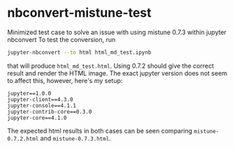 # nbconvert-mistune-test
Minimized test case to solve an issue with using mistune 0.7.3 within jupyter nbconvert
To test the conversion, run
``` bash
jupyter-nbconvert --to html html_md_test.ipynb
```
that will produce `html_md_test.html`.
Using 0.7.2 should give the correct result and render the HTML image.
The exact jupyter version does not seem to affect this, 
however, here's my setup:
```
jupyter==1.0.0
jupyter-client==4.3.0
jupyter-console==4.1.1
jupyter-contrib-core==0.3.0
jupyter-core==4.1.0
```

The expected html results in both cases can be seen comparing 
`mistune-0.7.2.html` and `mistune-0.7.3.html`.
